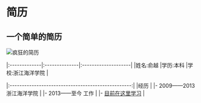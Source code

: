# 简历

## 一个简单的简历

![疯狂的简历](https://jingyan.baidu.com/event/img/fkdwcpppc.jpg)

|:-------------|:--------------|:--------------------|
|姓名:俞越     |学历:本科      |学校:浙江海洋学院    |

|:--------------------------------------------------:|
|经历                                                |
|- 2009——2013 浙江海洋学院                           |
|- 2013——至今 工作                                   |
|- [目前在这里学习](https://xiedaimala.com/)         |

